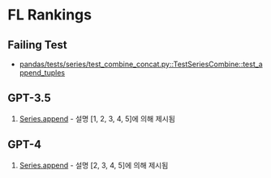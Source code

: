 # FL Rankings

## Failing Test
 * [pandas/tests/series/test_combine_concat.py::TestSeriesCombine::test_append_tuples](./repo/pandas/tests/series/test_combine_concat.py#L57)

## GPT-3.5
1. [Series.append](./repo/pandas/core/series.py#L2660) - 설명 [1, 2, 3, 4, 5]에 의해 제시됨


## GPT-4
1. [Series.append](./repo/pandas/core/series.py#L2660) - 설명 [2, 3, 4, 5]에 의해 제시됨
